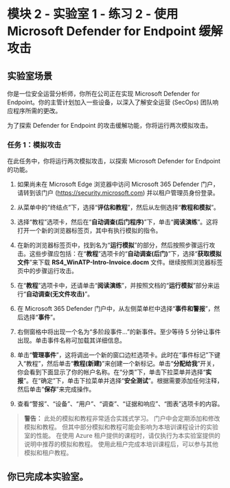 ﻿---
lab:
    title: '练习 2 - 使用 Microsoft Defender for Endpoint 缓解攻击'
    module: '模块 2 - 使用 Microsoft Defender for Endpoint 缓解威胁'
---

# 模块 2 - 实验室 1 - 练习 2 - 使用 Microsoft Defender for Endpoint 缓解攻击

## 实验室场景

你是一位安全运营分析师，你所在公司正在实现 Microsoft Defender for Endpoint。你的主管计划加入一些设备，以深入了解安全运营 (SecOps) 团队响应程序所需的更改。

为了探索 Defender for Endpoint 的攻击缓解功能，你将运行两次模拟攻击。


### 任务 1：模拟攻击

在此任务中，你将运行两次模拟攻击，以探索 Microsoft Defender for Endpoint 的功能。

1. 如果尚未在 Microsoft Edge 浏览器中访问 Microsoft 365 Defender 门户，请转到该门户 (https://security.microsoft.com) 并以租户管理员身份登录。

2. 从菜单中的“终结点”下，选择“**评估和教程**”，然后从左侧选择“**教程和模拟**”。

3. 选择“教程”选项卡，然后在“**自动调查(后门程序)**”下，单击“**阅读演练**”。这将打开一个新的浏览器标签页，其中有执行模拟的指令。

4. 在新的浏览器标签页中，找到名为“**运行模拟**”的部分，然后按照步骤运行攻击。这些步骤应包括：在“**教程**”选项卡的“**自动调查(后门)**”下，选择“**获取模拟文件**”来下载 **RS4_WinATP-Intro-Invoice.docm** 文件。继续按照浏览器标签页中的步骤运行攻击。

5. 在“**教程**”选项卡中，还请单击“**阅读演练**”，并按照文档的“**运行模拟**”部分来运行“**自动调查(无文件攻击)**”。

6. 在 Microsoft 365 Defender 门户中，从左侧菜单栏中选择“**事件和警报**”，然后选择“**事件**”。

7. 右侧窗格中将出现一个名为“多阶段事件...”的新事件。至少等待 5 分钟让事件出现。单击事件名称可加载其详细信息。

8. 单击“**管理事件**”，这将调出一个新的窗口边栏选项卡。此时在“事件标记”下键入“教程”，然后单击“**教程(新建)**”来创建一个新标记。单击“**分配给我**”开关，你会看到下面显示了你的帐户名称。在“分类”下，单击下拉菜单并选择“**实报**”。在“确定”下，单击下拉菜单并选择“**安全测试**”。根据需要添加任何注释，然后单击“**保存**”来完成操作。

9. 查看“警报”、“设备”、“用户”、“调查”、“证据和响应”、“图表”选项卡的内容。

>**警告：** 此处的模拟和教程非常适合实践式学习。  门户中会定期添加和修改模拟和教程。  但其中部分模拟和教程可能会影响为本培训课程设计的实验室的性能。  在使用 Azure 租户提供的课程时，请仅执行为本实验室提供的说明中推荐的模拟和教程。  使用此租户完成本培训课程后，可以参与其他模拟和租户教程。

## 你已完成本实验室。
